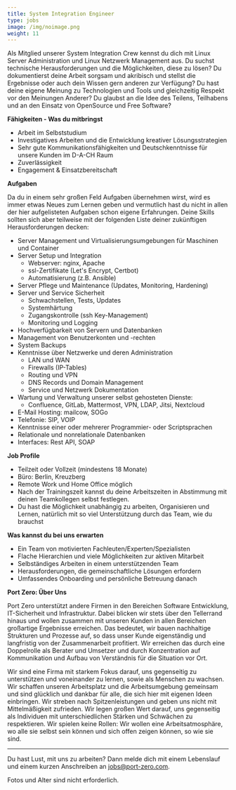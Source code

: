 ```yaml
---
title: System Integration Engineer
type: jobs
image: /img/noimage.png
weight: 11
---
```


Als Mitglied unserer System Integration Crew kennst du dich mit Linux Server Administration und
Linux Netzwerk Management aus. Du suchst technische Herausforderungen und die Möglichkeiten, diese
zu lösen? Du dokumentierst deine Arbeit sorgsam und akribisch und stellst die Ergebnisse oder auch
dein Wissen gern anderen zur Verfügung? Du hast deine eigene Meinung zu Technologien und Tools und
gleichzeitig Respekt vor den Meinungen Anderer? Du glaubst an die Idee des Teilens, Teilhabens und
an den Einsatz von OpenSource und Free Software?


**Fähigkeiten - Was du mitbringst**

* Arbeit im Selbststudium
* Investigatives Arbeiten und die Entwicklung kreativer Lösungsstrategien
* Sehr gute Kommunikationsfähigkeiten und Deutschkenntnisse für unsere Kunden im D-A-CH Raum
* Zuverlässigkeit
* Engagement & Einsatzbereitschaft


**Aufgaben**

Da du in einem sehr großen Feld Aufgaben übernehmen wirst, wird es immer etwas Neues zum Lernen
geben und vermutlich hast du nicht in allen der hier aufgelisteten Aufgaben schon eigene
Erfahrungen. Deine Skills sollten sich aber teilweise mit der folgenden Liste deiner zukünftigen
Herausforderungen decken:

* Server Management und Virtualisierungsumgebungen für Maschinen und Container
* Server Setup und Integration
    * Webserver: nginx, Apache
    * ssl-Zertifikate (Let's Encrypt, Certbot)
    * Automatisierung (z.B. Ansible)
* Server Pflege und Maintenance (Updates, Monitoring, Hardening)
* Server und Service Sicherheit
    * Schwachstellen, Tests, Updates
    * Systemhärtung
    * Zugangskontrolle (ssh Key-Management)
    * Monitoring und Logging
* Hochverfügbarkeit von Servern und Datenbanken
* Management von Benutzerkonten und -rechten
* System Backups
* Kenntnisse über Netzwerke und deren Administration
    * LAN und WAN
    * Firewalls (IP-Tables)
    * Routing und VPN
    * DNS Records und Domain Management
    * Service und Netzwerk Dokumentation
* Wartung und Verwaltung unserer selbst gehosteten Dienste:
    * Confluence, GitLab, Mattermost, VPN, LDAP, Jitsi, Nextcloud
* E-Mail Hosting: mailcow, SOGo
* Telefonie:  SIP, VOIP
* Kenntnisse einer oder mehrerer Programmier- oder Scriptsprachen
* Relationale und nonrelationale Datenbanken
* Interfaces: Rest API, SOAP


**Job Profile**

* Teilzeit oder Vollzeit (mindestens 18 Monate)
* Büro: Berlin, Kreuzberg
* Remote Work und Home Office möglich
* Nach der Trainingszeit kannst du deine Arbeitszeiten in Abstimmung mit deinen Teamkollegen selbst festlegen.
* Du hast die Möglichkeit unabhängig zu arbeiten, Organisieren und Lernen, natürlich mit so viel Unterstützung durch das Team, wie du brauchst


**Was kannst du bei uns erwarten**

* Ein Team von motivierten Fachleuten/Experten/Spezialisten
* Flache Hierarchien und viele Möglichkeiten zur aktiven Mitarbeit
* Selbständiges Arbeiten in einem unterstützenden Team
* Herausforderungen, die gemeinschaftliche Lösungen erfordern
* Umfassendes Onboarding und persönliche Betreuung danach


**Port Zero: Über Uns**

Port Zero unterstützt andere Firmen in den Bereichen Software Entwicklung, IT-Sicherheit und
Infrastruktur. Dabei blicken wir stets über den Tellerrand hinaus und wollen zusammen mit unseren
Kunden in allen Bereichen großartige Ergebnisse erreichen. Das bedeutet, wir bauen nachhaltige
Strukturen und Prozesse auf, so dass unser Kunde eigenständig und langfristig von der Zusammenarbeit
profitiert. Wir erreichen das durch eine Doppelrolle als Berater und Umsetzer und durch
Konzentration auf Kommunikation und Aufbau von Verständnis für die Situation vor Ort.

Wir sind eine Firma mit starkem Fokus darauf, uns gegenseitig zu unterstützen und voneinander zu
lernen, sowie als Menschen zu wachsen. Wir schaffen unseren Arbeitsplatz und die Arbeitsumgebung
gemeinsam und sind glücklich und dankbar für alle, die sich hier mit eigenen Ideen einbringen. Wir
streben nach Spitzenleistungen und geben uns nicht mit Mittelmäßigkeit zufrieden. Wir legen großen
Wert darauf, uns gegenseitig als Individuen mit unterschiedlichen Stärken und Schwächen zu
respektieren. Wir spielen keine Rollen: Wir wollen eine Arbeitsatmosphäre, wo alle sie selbst sein
können und sich offen zeigen können, so wie sie sind.

---
Du hast Lust, mit uns zu arbeiten? Dann melde dich mit einem Lebenslauf und einem kurzen Anschreiben
an jobs@port-zero.com.

Fotos und Alter sind nicht erforderlich. 
